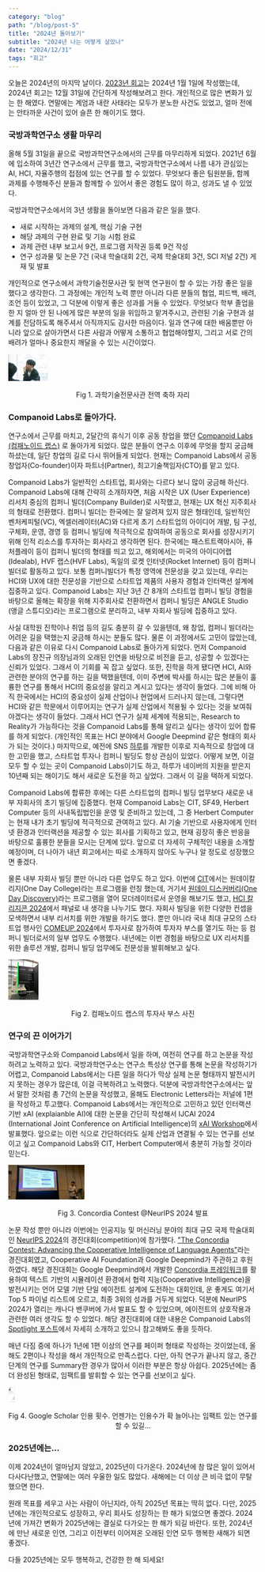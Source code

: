 ```yaml
---
category: "blog"
path: "/blog/post-5"
title: "2024년 돌아보기"
subtitle: "2024년 나는 어떻게 살았나"
date: "2024/12/31"
tags: "회고"
---
```


오늘은 2024년의 마지막 날이다. [2023년 회고](https://www.hyeonggeun.com/blog/post-3)는 2024년 1월 1일에 작성했는데, 2024년 회고는 12월 31일에 간단하게 작성해보려고 한다. 개인적으로 많은 변화가 있는 한 해였다. 연말에는 계엄과 내란 사태라는 모두가 분노한 사건도 있었고, 얼마 전에는 안타까운 사건이 있어 슬픈 한 해이기도 했다.

### 국방과학연구소 생활 마무리

올해 5월 31일을 끝으로 국방과학연구소에서의 근무를 마무리하게 되었다. 2021년 6월에 입소하여 3년간 연구소에서 근무를 했고, 국방과학연구소에서 나름 내가 관심있는 AI, HCI, 자율주행의 접점에 있는 연구를 할 수 있었다. 무엇보다 좋은 팀원분들, 함께 과제를 수행해주신 분들과 함께할 수 있어서 좋은 경험도 많이 하고, 성과도 낼 수 있었다. 

국방과학연구소에서의 3년 생활을 돌아보면 다음과 같은 일을 했다. 
- 새로 시작하는 과제의 설계, 핵심 기술 구현
- 해당 과제의 구현 완료 및 기능 시험 완료
- 과제 관련 내부 보고서 9건, 프로그램 저작권 등록 9건 작성
- 연구 성과물 및 논문 7건 (국내 학술대회 2건, 국제 학술대회 3건, SCI 저널 2건) 게재 및 발표

개인적으로 연구소에서 과학기술전문사관 및 현역 연구원이 할 수 있는 가장 좋은 일을 했다고 생각한다. 그 과정에는 개인적 노력 뿐만 아니라 다른 분들의 협업, 피드백, 배려, 조언 등이 있었고, 그 덕분에 이렇게 좋은 성과를 거둘 수 있었다. 무엇보다 학부 졸업을 한 지 얼마 안 된 나에게 많은 부분의 일을 위임하고 맡겨주시고, 관련된 기술 구현과 설계를 전담하도록 해주셔서 아직까지도 감사한 마음이다. 일과 연구에 대한 배움뿐만 아니라 앞으로 살아가면서 다른 사람과 어떻게 소통하고 협업해야할지, 그리고 서로 간의 배려가 얼마나 중요한지 깨달을 수 있는 시간이었다.  

<img src="../../../images/post-5-images/figure4.jpg" alt="Research Officer for National Defense Photo" style="zoom:15%;" />

<p style="text-align: center;">Fig 1. 과학기술전문사관 전역 축하 자리</p>

### Companoid Labs로 돌아가다.

연구소에서 근무를 마치고, 2달간의 휴식기 이후 공동 창업을 했던 [Companoid Labs (컴패노이드 랩스)](https://www.companoid.io/) 로 돌아가게 되었다. 많은 분들이 연구소 이후에 무엇을 할지 궁금해하셨는데, 일단 창업의 길로 다시 뛰어들게 되었다. 현재는 Companoid Labs에서 공동창업자(Co-founder)이자 파트너(Partner), 최고기술책임자(CTO)를 맡고 있다.

Companoid Labs가 일반적인 스타트업, 회사와는 다르다 보니 많이 궁금해 하신다. Companoid Labs에 대해 간략히 소개하자면, 처음 시작은 UX (User Experience) 리서치 중심의 컴퍼니 빌더(Company Builder)로 시작했고, 현재는 UX 혁신 지주회사의 형태로 전환했다. 컴퍼니 빌더는 한국에는 잘 알려져 있지 않은 형태인데, 일반적인 벤처케피털(VC), 엑셀러레이터(AC)와 다르게 초기 스타트업의 아이디어 개발, 팀 구성, 구체화, 운영, 경영 등 컴퍼니 빌딩에 적극적으로 참여하여 공동으로 회사를 성장시키기 위해 인적 리소스를 투자하는 회사라고 생각하면 된다. 한국에는 패스트트랙아시아, 퓨처플레이 등이 컴퍼니 빌더의 형태를 띄고 있고, 해외에서는 미국의 아이디어랩(Idealab), HVF 랩스(HVF Labs), 독일의 로켓 인터넷(Rocket Internet) 등이 컴퍼니 빌더로 활동하고 있다. 보통 컴퍼니빌더가 특정 영역에 전문성을 갖고 있는데, 우리는 HCI와 UX에 대한 전문성을 기반으로 스타트업 제품의 사용자 경험과 인터랙션 설계에 집중하고 있다. Companoid Labs는 지난 3년 간 8개의 스타트업 컴퍼니 빌딩 경험을 바탕으로 올해는 확장을 위해 지주회사로 전환하면서 컴퍼니 빌딩은 ANGLE Studio (앵글 스튜디오)라는 프로그램으로 분리하고, 내부 자회사 빌딩에 집중하고 있다. 

사실 대학원 진학이나 취업 등의 길도 충분히 갈 수 있을텐데, 왜 창업, 컴퍼니 빌더라는 어려운 길을 택했는지 궁금해 하시는 분들도 많다. 물론 이 과정에서도 고민이 많았는데, 다음과 같은 이유로 다시 Companoid Labs로 돌아가게 되었다. 먼저 Companoid Labs의 장진규 의장님과의 오래된 인연을 바탕으로 비전을 듣고, 성공할 수 있겠다는 신뢰가 있었다. 그래서 이 기회를 꼭 잡고 싶었다. 또한, 진학을 하게 됐다면 HCI, AI와 관련한 분야의 연구를 하는 길을 택했을텐데, 이미 주변에 박사를 하시는 많은 분들이 훌륭한 연구를 통해서 HCI의 중요성을 알리고 계시고 있다는 생각이 들었다. 그에 비해 아직 한국에서는 HCI의 중요성이 실제 산업이나 현업에서 드러나지 않는데, 그렇다면 HCI와 같은 학문에서 이루어지는 연구가 실제 산업에서 적용될 수 있다는 것을 보여줘야겠다는 생각이 들었다. 그래서 HCI 연구가 실제 세계에 적용되는, Research to Reality가 가능하다는 것을 Companoid Labs를 통해 알리고 싶다는 생각이 있어 합류를 하게 되었다. (개인적인 목표는 HCI 분야에서 Google Deepmind 같은 형태의 회사가 되는 것이다.) 마지막으로, 예전에 SNS [하루](https://www.harooo.com)를 개발한 이후로 지속적으로 창업에 대한 고민을 했고, 스타트업 투자나 컴퍼니 빌딩도 항상 관심이 있었다. 어떻게 보면, 이걸 모두 할 수 있는 곳이 Companoid Labs이기도 하고, 하루가 네이버의 지원을 받은지 10년째 되는 해이기도 해서 새로운 도전을 하고 싶었다. 그래서 이 길을 택하게 되었다.

Companoid Labs에 합류한 후에는 다른 스타트업의 컴퍼니 빌딩 업무보다 새로운 내부 자회사의 초기 빌딩에 집중했다. 현재 Companoid Labs는 CIT, SF49, Herbert Computer 등의 사내독립법인을 운영 및 준비하고 있는데, 그 중 Herbert Computer는 현재 내가 초기 빌딩에 적극적으로 관여하고 있다. AI 기술 기반으로 사용자에게 인터넷 환경과 인터랙션을 제공할 수 있는 회사를 기획하고 있고, 현재 굉장히 좋은 반응을 바탕으로 훌륭한 분들을 모시는 단계에 있다. 앞으로 더 자세히 구체적인 내용을 소개할 예정이며, 더 나아가 내년 회고에서는 따로 소개하지 않아도 누구나 알 정도로 성장했으면 좋겠다.

물론 내부 자회사 빌딩 뿐만 아니라 다른 업무도 하고 있다. 이번에 [CIT](https://www.companoid.io/cit)에서는 원데이칼리지(One Day College)라는 프로그램을 런칭 했는데, 거기서 [원데이 디스커버리(One Day Discovery)](https://www.companoid.io/event-details/cit-odd-dealing-with-ai-generated-content-flood-and-meaningful-interaction)라는 프로그램을 열어 모더레이터로서 운영을 해보기도 했고, [HCI 칼리지콘 2024](https://www.companoid.io/cit-special-meetup/hci-collegecon-2024)에서 패널로 내 생각을 나누기도 했다. 자회사 빌딩을 위한 다양한 컨셉을 모색하면서 내부 리서치를 위한 개발을 하기도 했다. 뿐만 아니라 국내 최대 규모의 스타트업 행사인 [COMEUP 2024](https://www.comeup.org/)에서 투자사로 참가하여 투자자 부스를 열기도 하는 등 컴퍼니 빌더로서의 일부 업무도 수행했다. 내년에는 이번 경험을 바탕으로 UX 리서치를 위한 솔루션 개발, 컴퍼니 빌딩 업무에도 전문성을 발휘해보고 싶다.

<img src="../../../images/post-5-images/figure3.jpg" alt="Companoid Labs Comeup 2024 Booth" style="zoom:8%;" />

<p style="text-align: center;">Fig 2. 컴패노이드 랩스의 투자사 부스 사진</p>

### 연구의 끈 이어가기

국방과학연구소와 Companoid Labs에서 일을 하며, 여전히 연구를 하고 논문을 작성하려고 노력하고 있다. 국방과학연구소는 연구소 특성상 연구를 통해 논문을 작성하기가 어렵고, Companoid Labs에서는 다른 일을 하다가 막상 실제 논문 형태까지 발전시키지 못하는 경우가 많은데, 이걸 극복하려고 노력했다. 덕분에 국방과학연구소에서는 앞서 말한 것처럼 총 7건의 논문을 작성했고, 올해도 Electronic Letters라는 저널에 1편을 작성하고 투고했다. Companoid Labs에서는 개인적으로 고민하고 있던 인터랙션 기반 xAI (explaianble AI)에 대한 논문을 간단히 작성해서 IJCAI 2024 (International Joint Conference on Artificial Intelligence)의 [xAI Workshop](https://sites.google.com/view/xai2024/)에서 발표했다. 앞으로는 이런 식으로 간단하더라도 실제 산업과 연결될 수 있는 연구를 선보이고 싶고 Companoid Labs와 CIT, Herbert Computer에서 충분히 가능할 것이라 믿는다.

<img src="../../../images/post-5-images/figure1.jpg" alt="Concordia Contest @NeurIPS 2024" style="zoom: 15%;" />

<p style="text-align: center;">Fig 3. Concordia Contest @NeurIPS 2024 발표</p>

논문 작성 뿐만 아니라 이번에는 인공지능 및 머신러닝 분야의 최대 규모 국제 학술대회인 [NeurIPS 2024](https://neurips.cc/Conferences/2024)의 경진대회(competition)에 참가했다. ["The Concordia Contest: Advancing the Cooperative Intelligence of Language Agents"](https://www.cooperativeai.com/contests/concordia-2024)라는 경진대회였고, Cooperative AI Foundation과 Google Deepmind가 주관하고 후원하였다. 해당 경진대회는 Google Deepmind에서 개발한 [Concordia 프레임워크](https://github.com/google-deepmind/concordia)를 활용하여 텍스트 기반의 시뮬레이션 환경에서 협력 지능(Cooperative Intelligence)을 발전시키는 언어 모델 기반 단일 에이전트 설계에 도전하는 대회인데, 운 좋게도 여기서 Top 5 파이널 리스트에 오르고, 최종 3위의 성과를 거두게 되었다. 덕분에 NeurIPS 2024가 열리는 캐나다 밴쿠버에 가서 발표도 할 수 있었으며, 에이전트의 상호작용과 관련한 여러 생각도 할 수 있었다. 해당 경진대회에 대한 내용은 Companoid Labs의 [Spotlight  포스트](https://www.companoid.io/spotlight-post/cooperation-and-interaction-of-agents-in-neurips)에서 자세히 소개하고 있으니 참고해봐도 좋을 듯하다.

매년 다짐 중에 하나가 1년에 1편 이상의 연구를 페이퍼 형태로 작성하는 것이었는데, 올해도 2편이나 작성을 해서 개인적으로 만족스럽다. 다만, 아직 연구가 끝나지 않고, 중간 단계의 연구를 Summary한 경우가 많아서 이러한 부분은 항상 아쉽다. 2025년에는 좀 더 완성된 형태로, 임팩트를 발휘할 수 있는 연구를 선보이고 싶다.

<img src="../../../images/post-5-images/figure2.png" alt="Google Scholar citation" style="zoom:3%;" />

<p style="text-align: center;">Fig 4. Google Scholar 인용 횟수. 언젠가는 인용수가 확 늘어나는 임팩트 있는 연구를 할 수 있길...</p>


### 2025년에는...

이제 2024년이 얼마남지 않았고, 2025년이 다가온다. 2024년에 참 많은 일이 있어서 다사다난했고, 연말에는 여러 우울한 일도 많았다. 새해에는 더 이상 큰 비극 없이 무탈했으면 한다. 

원래 목표를 세우고 사는 사람이 아닌지라, 아직 2025년 목표는 딱히 없다. 다만, 2025년에는 개인적으로도 성장하고, 우리 회사도 성장하는 한 해가 되었으면 좋겠다. 2024년에 가져간 변화가 2025년에는 결실로 다가오는 한 해가 되길 바란다. 또한, 2024년에 만난 새로운 인연, 그리고 이전부터 이어져온 오래된 인연 모두 행복한 새해가 되면 좋겠다. 

다들 2025년에는 모두 행복하고, 건강한 한 해 되세요!